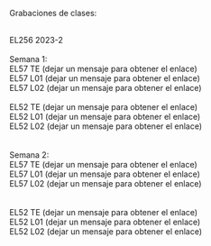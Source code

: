 Grabaciones de clases:<br><br>

EL256 2023-2<br><br>
Semana 1:<br>  EL57 TE (dejar un mensaje para obtener el enlace)<br>
            EL57 L01 (dejar un mensaje para obtener el enlace)<br>
            EL57 L02 (dejar un mensaje para obtener el enlace)<br><br>
            EL52 TE (dejar un mensaje para obtener el enlace)<br>
            EL52 L01 (dejar un mensaje para obtener el enlace)<br>
            EL52 L02 (dejar un mensaje para obtener el enlace)<br><br>            
Semana 2:<br>  EL57 TE (dejar un mensaje para obtener el enlace)<br>
            EL57 L01 (dejar un mensaje para obtener el enlace)<br>
            EL57 L02 (dejar un mensaje para obtener el enlace)<br><br>  
            EL52 TE (dejar un mensaje para obtener el enlace)<br>
            EL52 L01 (dejar un mensaje para obtener el enlace)<br>
            EL52 L02 (dejar un mensaje para obtener el enlace)<br><br>            
